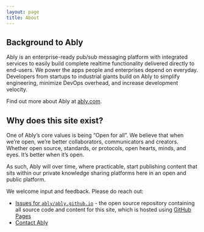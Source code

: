 ```yaml
---
layout: page
title: About
---
```


## Background to Ably

Ably is an enterprise-ready pub/sub messaging platform with integrated services to easily build complete realtime functionality delivered directly to end-users. We power the apps people and enterprises depend on everyday. Developers from startups to industrial giants build on Ably to simplify engineering, minimize DevOps overhead, and increase development velocity.

Find out more about Ably at [ably.com](https://ably.com).

## Why does this site exist?

One of Ably’s core values is being “Open for all”.  We believe that when we’re open, we’re better collaborators, communicators and creators. Whether open source, standards, or protocols, open hearts, minds, and eyes. It’s better when it’s open.

As such, Ably will over time, where practicable, start publishing content that sits within our private knowledge sharing platforms here in an open and public platform.

We welcome input and feedback. Please do reach out:

- [Issues for `ably/ably.github.io`](https://github.com/ably/ably.github.io/issues) - the open source repository containing all source code and content for this site, which is hosted using [GitHub Pages](https://pages.github.com/)
- [Contact Ably](https://ably.com/contact)
